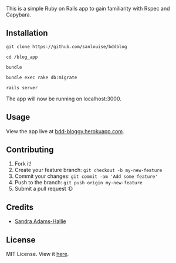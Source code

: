 This is a simple Ruby on Rails app to gain familiarity with Rspec and Capybara.

## Installation

```
git clone https://github.com/sanlouise/bddblog

cd /blog_app

bundle

bundle exec rake db:migrate

rails server
```

The app will now be running on localhost:3000.

## Usage

View the app live at [bdd-bloggy.herokuapp.com](http://bdd-bloggy.herokuapp.com/).

## Contributing

1. Fork it!
2. Create your feature branch: `git checkout -b my-new-feature`
3. Commit your changes: `git commit -am 'Add some feature'`
4. Push to the branch: `git push origin my-new-feature`
5. Submit a pull request :D

## Credits

* [Sandra Adams-Hallie](https://github.com/sanlouise)

## License

MIT License. View it [here](https://github.com/sanlouise/bddblog/blob/master/LICENSE).